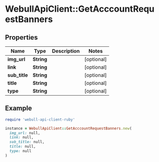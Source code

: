 # WebullApiClient::GetAcccountRequestBanners

## Properties

| Name | Type | Description | Notes |
| ---- | ---- | ----------- | ----- |
| **img_url** | **String** |  | [optional] |
| **link** | **String** |  | [optional] |
| **sub_title** | **String** |  | [optional] |
| **title** | **String** |  | [optional] |
| **type** | **String** |  | [optional] |

## Example

```ruby
require 'webull-api-client-ruby'

instance = WebullApiClient::GetAcccountRequestBanners.new(
  img_url: null,
  link: null,
  sub_title: null,
  title: null,
  type: null
)
```

